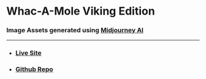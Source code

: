 # Whac-A-Mole Viking Edition

### Image Assets generated using [Midjourney AI](https://midjourney.com/)
---

- ### [Live Site](https://ttoomas.github.io/whac-a-mole-vikings/)
- ### [Github Repo](https://github.com/ttoomas/whac-a-mole-vikings)